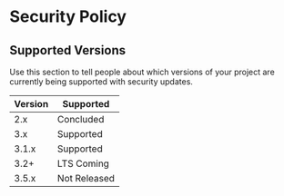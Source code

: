 # Security Policy

## Supported Versions

Use this section to tell people about which versions of your project are
currently being supported with security updates.

| Version | Supported    |
|---------|--------------|
| 2.x     | Concluded    |
| 3.x     | Supported    |     
| 3.1.x   | Supported    |      
| 3.2+    | LTS Coming   | 
| 3.5.x   | Not Released | 
